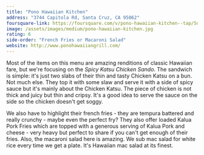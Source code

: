 ```yaml
---
title: "Pono Hawaiian Kitchen"
address: "3744 Capitola Rd, Santa Cruz, CA 95062"
foursquare-link: https://foursquare.com/v/pono-hawaiian-kitchen--tap/5d6c243b2ea3280007bfbaa1
image: /assets/images/medium/pono-hawaiian-kitchen.jpg
rating: 6
side-order: "French Fries or Macaroni Salad"
website: http://www.ponohawaiiangrill.com/
---
```


Most of the items on this menu are amazing renditions of classic Hawaiian fare, but we're focusing on the *Spicy Katsu
Chicken Sando*. The sandwich is simple: it's just two slabs of their thin and tasty Chicken Katsu on a bun. Not much
else. They top it with some slaw and serve it with a side of spicy sauce but it's mainly about the Chicken Katsu. The
piece of chicken is not thick and juicy but thin and cripsy. It's a good idea to serve the sauce on the side so the
chicken doesn't get soggy.

We also have to highlight their french fries - they are tempura battered and really crunchy - maybe even the perfect
fry? They also offer loaded Kalua Pork Fries which are topped with a generous serving of Kalua Pork and cheese - very
heavy but perfect to share if you can't get enough of their fries. Also, the macaroni salad here is amazing. We sub mac
salad for white rice every time we get a plate. It's Hawaiian mac salad at its finest.
